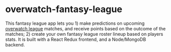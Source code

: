 # overwatch-fantasy-league

This fantasy league app lets you 1) make predictions on upcoming [overwatch league](https://overwatchleague.com/en-us/) matches, and receive points based on the outcome of the matches; 2) create your own fantasy league roster lineup based on players stats. It is built with a React Redux frontend, and a Node/MongoDB backend. 
